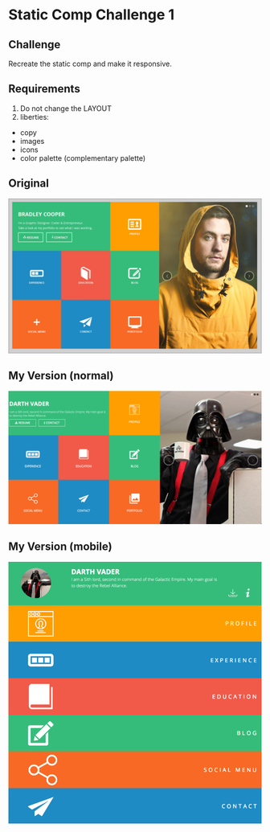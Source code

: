 # Static Comp Challenge 1

## Challenge
Recreate the static comp and make it responsive.

## Requirements
1. Do not change the LAYOUT
2. liberties:
  * copy
  * images
  * icons
  * color palette (complementary palette)

## Original
![Original Comp](Screenshots/original.jpg)

## My Version (normal)
![Original Comp](Screenshots/my-version-normal.png)

## My Version (mobile)
![Original Comp](Screenshots/my-version-mobile.png)
